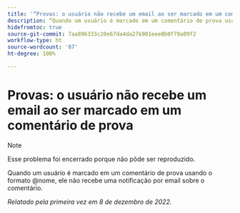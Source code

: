 ```yaml
---
title: '“Provas: o usuário não recebe um email ao ser marcado em um comentário de prova”'
description: “Quando um usuário é marcado em um comentário de prova usando o formato @nome, ele não recebe uma notificação por email sobre o comentário.”
hidefromtoc: true
source-git-commit: 7aa896333c20e67da4da27b981eee0b0f79a09f2
workflow-type: ht
source-wordcount: '87'
ht-degree: 100%

---
```



# Provas: o usuário não recebe um email ao ser marcado em um comentário de prova

>[!NOTE]
>
>Esse problema foi encerrado porque não pôde ser reproduzido.

Quando um usuário é marcado em um comentário de prova usando o formato @nome, ele não recebe uma notificação por email sobre o comentário.

_Relatado pela primeira vez em 8 de dezembro de 2022._

